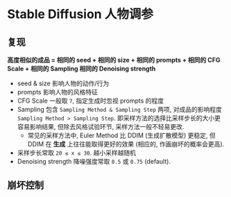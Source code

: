 
# Stable Diffusion 人物调参

## 复现

**高度相似的成品 = 相同的 seed + 相同的 size + 相同的 prompts + 相同的 CFG Scale + 相同的 Sampling 相同的 Denoising strength**

- seed & size 影响人物的动作/行为 
- prompts 影响人物的风格特征
- CFG Scale 一般取 `7`, 指定生成时忽视 prompts 的程度
- Sampling 包含 `Sampling Method & Sampling Step` 两项, 对成品的影响程度 `Sampling Method > Sampling Step`. 即采样方法的选择比采样步长的大小更容易影响结果, 但除去风格试验环节, 采样方法一般不轻易更改. 
  - 常见的采样方法中, Euler Method 比 DDIM (生成扩散模型) 更稳定, 但 DDIM 在 **生成** 上往往能取得更好的效果 (相应的, 作画崩坏的概率会更高). 
- 采样步长常取 `20 ≤ x ≤ 30`. 越小采样越随机
- Denoising strength 降噪强度常取 `0.5` 或 `0.75` (default).

## 崩坏控制


